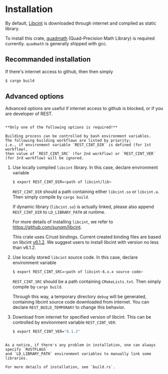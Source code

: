 # Installation

By default, [Libcint](https://github.com/sunqm/libcint) is downloaded through internet and compiled as static library.

To install this crate, [quadmath](https://gcc.gnu.org/onlinedocs/libquadmath/) (Quad-Precision Math Library) is required currently.
`quadmath` is generally shipped with gcc.

## Recommanded installation

If there's internet access to github, then then simply
```bash
$ cargo build
```

## Advanced options

Advanced options are useful if internet access to github is blocked, or if you are developer of REST.

```admonish note

**Only one of the following options is required!**

Building process can be controlled by bash environment variables.
The following building workflows are listed by priority;
i.e., if environment variable `REST_CINT_DIR` is defined (for 1st workflow),
then value of `REST_CINT_SRC` (for 2nd workflow) or `REST_CINT_VER` (for 3rd workflow) will be ignored.

```

1. Use locally compiled `libcint` library. In this case, declare environment variable
    ```bash
    $ export REST_CINT_DIR=<path of libcint/lib>
    ```
    `REST_CINT_DIR` should a path containing either `libcint.so` or `libcint.a`.
    Then simply compile by `cargo build`.

    If dynamic library (`libcint.so`) is actually linked, please also append `REST_CINT_DIR` to `LD_LIBRARY_PATH` at runtime.

    For more details of installing `libcint`, we refer to <https://github.com/sunqm/libcint>.

    This crate uses C/rust bindings.
    Current created binding files are based on libcint [v6.1.2](https://github.com/sunqm/libcint/releases/tag/v6.1.2).
    We suggest users to install libcint with version no less than v6.1.2.

2. Use locally stored `libcint` source code. In this case, declare environment variable
    ```bash
    $ export REST_CINT_SRC=<path of libcint-6.x.x source code>
    ```
    `REST_CINT_SRC` should be a path containing `CMakeLists.txt`.
    Then simply compile by `cargo build`.

    Through this way, a temporary directory `debug` will be generated,
    containing libcint source code downloaded from internet. You can declare
    `REST_BUILD_TEMPORARY` to change this behavior.

3. Download from internet for specified version of libcint.
    This can be controlled by environment variable `REST_CINT_VER`:
    ```bash
    $ export REST_CINT_VER="6.1.2"
    ```

```admonish note

As a notice, if there's any problem in installation, one can always specify `RUSTFLAGS`
and `LD_LIBRARY_PATH` environment variables to manually link some libraries.

For more details of installation, see `build.rs`.

```